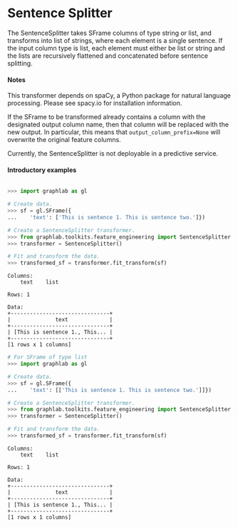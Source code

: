 # Sentence Splitter

The SentenceSplitter takes SFrame columns of type string or list,
and transforms into list of strings, where each element is a single sentence.
If the input column type is list, each element must either be list or string
and the lists are recursively flattened and concatenated before sentence
splitting.

#### Notes

This transformer depends on spaCy, a Python package for natural language
processing. Please see spacy.io for installation information.

If the SFrame to be transformed already contains a column with the
designated output column name, then that column will be replaced with the
new output. In particular, this means that `output_column_prefix=None` will
overwrite the original feature columns.

Currently, the SentenceSplitter is not deployable in a predictive service. 

#### Introductory examples
```python

>>> import graphlab as gl

# Create data.
>>> sf = gl.SFrame({
...    'text': ['This is sentence 1. This is sentence two.']})

# Create a SentenceSplitter transformer.
>>> from graphlab.toolkits.feature_engineering import SentenceSplitter
>>> transformer = SentenceSplitter()

# Fit and transform the data.
>>> transformed_sf = transformer.fit_transform(sf)
```
```no-highlight
Columns:
    text    list

Rows: 1

Data:
+-------------------------------+
|              text             |
+-------------------------------+
| [This is sentence 1., This... |
+-------------------------------+
[1 rows x 1 columns]
```
```python
# For SFrame of type list
>>> import graphlab as gl

# Create data.
>>> sf = gl.SFrame({
...    'text': [['This is sentence 1. This is sentence two.']]})

# Create a SentenceSplitter transformer.
>>> from graphlab.toolkits.feature_engineering import SentenceSplitter
>>> transformer = SentenceSplitter()

# Fit and transform the data.
>>> transformed_sf = transformer.fit_transform(sf)
```
```no-highlight
Columns:
    text    list

Rows: 1

Data:
+-------------------------------+
|              text             |
+-------------------------------+
| [This is sentence 1., This... |
+-------------------------------+
[1 rows x 1 columns]
```

